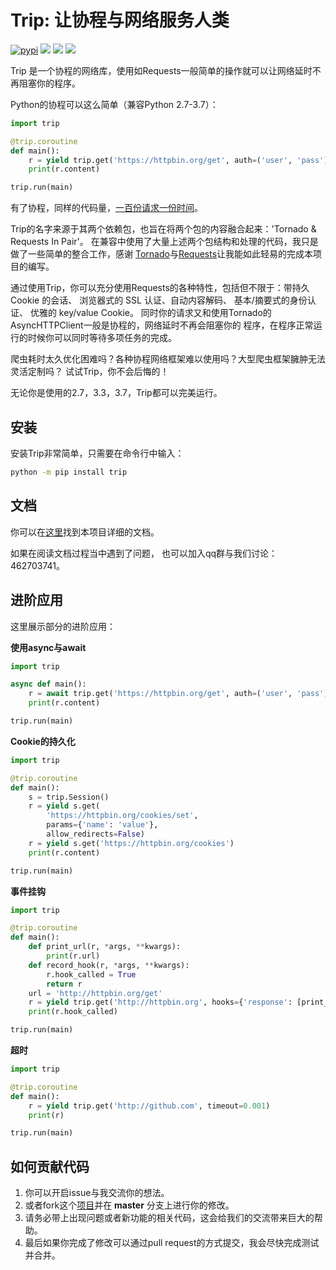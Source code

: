 # Trip: 让协程与网络服务人类

[![pypi][pypi-image]][pypi]
[![][pyversion-image]][pypi]
[![][thanks-image]][thanks]
[![][english-image]][english]

Trip 是一个协程的网络库，使用如Requests一般简单的操作就可以让网络延时不再阻塞你的程序。

Python的协程可以这么简单（兼容Python 2.7-3.7）：

```python
import trip

@trip.coroutine
def main():
    r = yield trip.get('https://httpbin.org/get', auth=('user', 'pass'))
    print(r.content)

trip.run(main)
```

有了协程，同样的代码量，[一百份请求一份时间][demo]。

Trip的名字来源于其两个依赖包，也旨在将两个包的内容融合起来：'Tornado & Requests In Pair'。
在兼容中使用了大量上述两个包结构和处理的代码，我只是做了一些简单的整合工作，感谢
[Tornado][tornado]与[Requests][requests]让我能如此轻易的完成本项目的编写。


通过使用Trip，你可以充分使用Requests的各种特性，包括但不限于：带持久 Cookie 的会话、
浏览器式的 SSL 认证、自动内容解码、 基本/摘要式的身份认证、 优雅的 key/value Cookie。
同时你的请求又和使用Tornado的AsyncHTTPClient一般是协程的，网络延时不再会阻塞你的
程序，在程序正常运行的时候你可以同时等待多项任务的完成。

爬虫耗时太久优化困难吗？各种协程网络框架难以使用吗？大型爬虫框架臃肿无法灵活定制吗？
试试Trip，你不会后悔的！

无论你是使用的2.7，3.3，3.7，Trip都可以完美运行。

## 安装

安装Trip非常简单，只需要在命令行中输入：

```bash
python -m pip install trip
```

## 文档

你可以在[这里][document]找到本项目详细的文档。

如果在阅读文档过程当中遇到了问题，
也可以加入qq群与我们讨论：462703741。


## 进阶应用

这里展示部分的进阶应用：

**使用async与await**

```python
import trip

async def main():
    r = await trip.get('https://httpbin.org/get', auth=('user', 'pass'))
    print(r.content)

trip.run(main)
```

**Cookie的持久化**

```python
import trip

@trip.coroutine
def main():
    s = trip.Session()
    r = yield s.get(
        'https://httpbin.org/cookies/set',
        params={'name': 'value'},
        allow_redirects=False)
    r = yield s.get('https://httpbin.org/cookies')
    print(r.content)

trip.run(main)
```

**事件挂钩**

```python
import trip

@trip.coroutine
def main():
    def print_url(r, *args, **kwargs):
        print(r.url)
    def record_hook(r, *args, **kwargs):
        r.hook_called = True
        return r
    url = 'http://httpbin.org/get'
    r = yield trip.get('http://httpbin.org', hooks={'response': [print_url, record_hook]})
    print(r.hook_called)

trip.run(main)
```

**超时**

```python
import trip

@trip.coroutine
def main():
    r = yield trip.get('http://github.com', timeout=0.001)
    print(r)

trip.run(main)
```

## 如何贡献代码

1. 你可以开启issue与我交流你的想法。
2. 或者fork这个[项目][homepage]并在 **master** 分支上进行你的修改。
3. 请务必带上出现问题或者新功能的相关代码，这会给我们的交流带来巨大的帮助。
4. 最后如果你完成了修改可以通过pull request的方式提交，我会尽快完成测试并合并。

[pyversion-image]: https://img.shields.io/pypi/pyversions/trip.svg
[pypi]: https://pypi.python.org/pypi/trip
[pypi-image]: https://img.shields.io/pypi/v/trip.svg
[english]: https://github.com/littlecodersh/trip/blob/master/README.md
[english-image]: https://img.shields.io/badge/english---%3E-yellow.svg
[thanks]: https://saythanks.io/to/littlecodersh
[thanks-image]: https://img.shields.io/badge/Say%20Thanks-!-1EAEDB.svg
[demo]: https://gist.github.com/littlecodersh/6803d2c3382de9a7793a0189db72f538
[tornado]: https://github.com/tornadoweb/tornado
[requests]: https://github.com/requests/requests
[document]: http://trip.readthedocs.io/
[homepage]: http://github.com/littlecodersh/trip

